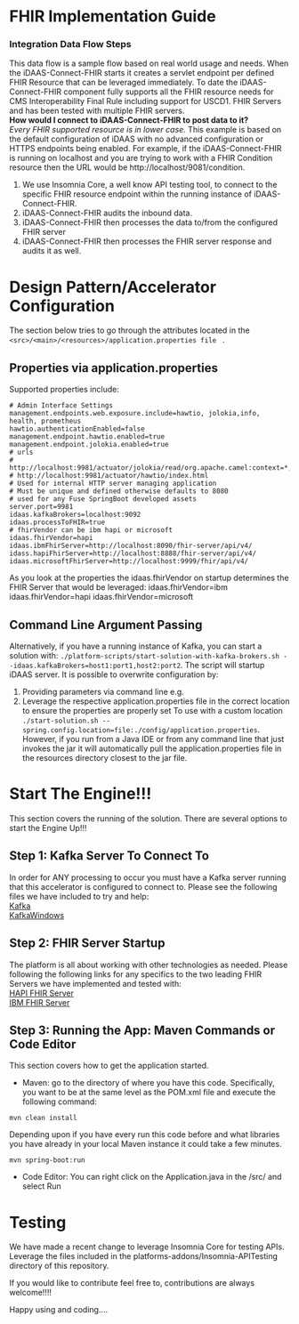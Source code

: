 # FHIR Implementation Guide

### Integration Data Flow Steps
This data flow is a sample flow based on real world usage and needs. When the iDAAS-Connect-FHIR starts it
creates a servlet endpoint per defined FHIR Resource
that can be leveraged immediately. To date the iDAAS-Connect-FHIR component fully supports all
the FHIR resource needs for CMS Interoperability Final Rule including support for USCD1.
FHIR Servers and has been tested with multiple FHIR servers.<br/>
<b>How would I connect to iDAAS-Connect-FHIR to post data to it?</b><br/>
<i>Every FHIR supported resource is in lower case.</i> This example is based on the default
configuration of iDAAS with no advanced configuration or HTTPS endpoints being enabled. For example,
if the iDAAS-Connect-FHIR
is running on localhost and you are trying to work with a FHIR Condition resource then
the URL would be http://localhost/9081/condition.

1. We use Insomnia Core, a well know API testing tool, to connect to the specific FHIR resource endpoint within the
   running instance of iDAAS-Connect-FHIR.
2. iDAAS-Connect-FHIR audits the inbound data.
3. iDAAS-Connect-FHIR then processes the data to/from the configured FHIR server
4. iDAAS-Connect-FHIR then processes the FHIR server response and audits it as well.

# Design Pattern/Accelerator Configuration
The section below tries to go through the attributes located in the ```<src>/<main>/<resources>/application.properties file ``` .

## Properties via application.properties
Supported properties include:

```
# Admin Interface Settings
management.endpoints.web.exposure.include=hawtio, jolokia,info, health, prometheus
hawtio.authenticationEnabled=false
management.endpoint.hawtio.enabled=true
management.endpoint.jolokia.enabled=true
# urls
# http://localhost:9981/actuator/jolokia/read/org.apache.camel:context=*,type=routes,name=*
# http://localhost:9981/actuator/hawtio/index.html
# Used for internal HTTP server managing application
# Must be unique and defined otherwise defaults to 8080
# used for any Fuse SpringBoot developed assets
server.port=9981
idaas.kafkaBrokers=localhost:9092
idaas.processToFHIR=true
# fhirVendor can be ibm hapi or microsoft
idaas.fhirVendor=hapi
idaas.ibmFhirServer=http://localhost:8090/fhir-server/api/v4/
idass.hapiFhirServer=http://localhost:8888/fhir-server/api/v4/
idaas.microsoftFhirServer=http://localhost:9999/fhir/api/v4/
```

As you look at the properties the idaas.fhirVendor on startup determines the FHIR Server that would be
leveraged:
idaas.fhirVendor=ibm
idaas.fhirVendor=hapi
idaas.fhirVendor=microsoft

## Command Line Argument Passing
Alternatively, if you have a running instance of Kafka, you can start a solution with:
`./platform-scripts/start-solution-with-kafka-brokers.sh --idaas.kafkaBrokers=host1:port1,host2:port2`.
The script will startup iDAAS server.
It is possible to overwrite configuration by:
1. Providing parameters via command line e.g.
2. Leverage the respective application.properties file in the correct location to ensure the properties are properly set
   To use with a custom location `./start-solution.sh --spring.config.location=file:./config/application.properties`. However,
   if you run from a Java IDE or from any command line that just invokes the jar it will automatically pull the application.properties
   file in the resources directory closest to the jar file.
   
# Start The Engine!!!
This section covers the running of the solution. There are several options to start the Engine Up!!!

## Step 1: Kafka Server To Connect To
In order for ANY processing to occur you must have a Kafka server running that this accelerator is configured to connect to.
Please see the following files we have included to try and help: <br/>
[Kafka](https://github.com/RedHat-Healthcare/iDaaS-Demos/blob/master/Kafka.md)<br/>
[KafkaWindows](https://github.com/RedHat-Healthcare/iDaaS-Demos/blob/master/KafkaWindows.md)<br/>

## Step 2: FHIR Server Startup
The platform is all about working with other technologies as needed. Please following the following links for any
specifics to the two leading FHIR Servers we have implemented and tested with: <br/>
<a href="https://github.com/RedHat-Healthcare/iDaaS-Demos/tree/master/Connect-FHIR/FHIRServer-HAPI.md" target="_blank">HAPI FHIR Server</a><br/>
<a href="https://github.com/RedHat-Healthcare/iDaaS-Demos/tree/master/Connect-FHIR/FHIRServer-IBM.md" target="_blank">IBM FHIR Server</a><br/>

## Step 3: Running the App: Maven Commands or Code Editor
This section covers how to get the application started.
+ Maven: go to the directory of where you have this code. Specifically, you want to be at the same level as the POM.xml file and execute the
  following command: <br/>
```
mvn clean install
 ```
Depending upon if you have every run this code before and what libraries you have already in your local Maven instance it could take a few minutes.
```
mvn spring-boot:run
 ```
+ Code Editor: You can right click on the Application.java in the /src/<application namespace> and select Run

# Testing
We have made a recent change to leverage Insomnia Core for testing APIs.  Leverage the files included in the
platforms-addons/Insomnia-APITesting directory of this repository. 


If you would like to contribute feel free to, contributions are always welcome!!!!

Happy using and coding....


